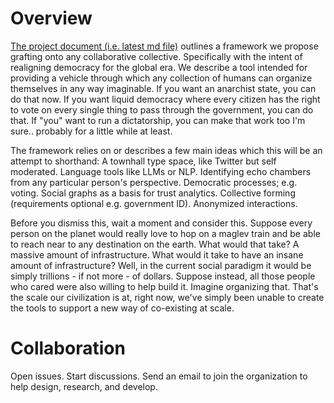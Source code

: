 # Overview
[The project document (i.e. latest md file)](project.v3.4.md) outlines a framework we propose grafting onto any collaborative collective. Specifically with the intent of realigning democracy for the global era. We describe a tool intended for providing a vehicle through which any collection of humans can organize themselves in any way imaginable. If you want an anarchist state, you can do that now. If you want liquid democracy where every citizen has the right to vote on every single thing to pass through the government, you can do that. If "you" want to run a dictatorship, you can make that work too I'm sure.. probably for a little while at least.

The framework relies on or describes a few main ideas which this will be an attempt to shorthand:
 A townhall type space, like Twitter but self moderated. Language tools like LLMs or NLP. Identifying echo chambers from any particular person's perspective. Democratic processes; e.g. voting. Social graphs as a basis for trust analytics. Collective forming (requirements optional e.g. government ID). Anonymized interactions.

Before you dismiss this, wait a moment and consider this. Suppose every person on the planet would really love to hop on a maglev train and be able to reach near to any destination on the earth. What would that take? A massive amount of infrastructure. What would it take to have an insane amount of infrastructure? Well, in the current social paradigm it would be simply trillions - if not more - of dollars. Suppose instead, all those people who cared were also willing to help build it. Imagine organizing that. That's the scale our civilization is at, right now, we've simply been unable to create the tools to support a new way of co-existing at scale.

# Collaboration
Open issues. Start discussions. Send an email to join the organization to help design, research, and develop.
